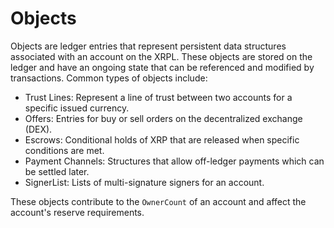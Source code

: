 # Objects
Objects are ledger entries that represent persistent data structures associated with an account on the XRPL. These objects are stored on the ledger and have an ongoing state that can be referenced and modified by transactions. Common types of objects include:

- Trust Lines: Represent a line of trust between two accounts for a specific issued currency.
- Offers: Entries for buy or sell orders on the decentralized exchange (DEX).
- Escrows: Conditional holds of XRP that are released when specific conditions are met.
- Payment Channels: Structures that allow off-ledger payments which can be settled later.
- SignerList: Lists of multi-signature signers for an account.

These objects contribute to the `OwnerCount` of an account and affect the account's reserve requirements.
